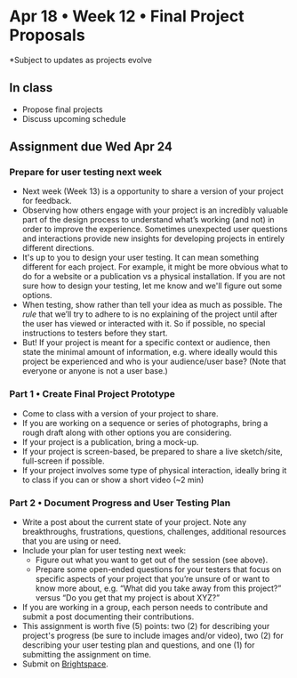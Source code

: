 # Apr 18 • Week 12 • Final Project Proposals

*Subject to updates as projects evolve

## In class

- Propose final projects
- Discuss upcoming schedule

## Assignment due Wed Apr 24

### Prepare for user testing next week

- Next week (Week 13) is a opportunity to share a version of your project for
  feedback.
- Observing how others engage with your project is an incredibly valuable part
  of the design process to understand what’s working (and not) in order to
  improve the experience. Sometimes unexpected user questions and interactions
  provide new insights for developing projects in entirely different directions.
- It's up to you to design your user testing. It can mean something different
  for each project. For example, it might be more obvious what to do for a
  website or a publication vs a physical installation. If you are not sure how
  to design your testing, let me know and we'll figure out some options.
- When testing, show rather than tell your idea as much as possible. The *rule*
  that we’ll try to adhere to is no explaining of the project until after the
  user has viewed or interacted with it. So if possible, no special instructions
  to testers before they start.
- But! If your project is meant for a specific context or audience, then state
  the minimal amount of information, e.g. where ideally would this project be
  experienced and who is your audience/user base? (Note that everyone or anyone
  is not a user base.)

### Part 1 • Create Final Project Prototype

- Come to class with a version of your project to share.
- If you are working on a sequence or series of photographs, bring a rough draft
  along with other options you are considering.
- If your project is a publication, bring a mock-up.
- If your project is screen-based, be prepared to share a live sketch/site,
  full-screen if possible.
- If your project involves some type of physical interaction, ideally bring it
  to class if you can or show a short video (~2 min)

### Part 2 • Document Progress and User Testing Plan

- Write a  post about the current state of your project. Note any breakthroughs,
  frustrations, questions, challenges, additional resources that you are using
  or need.
- Include your plan for user testing next week:
  - Figure out what you want to get out of the session (see above).
  - Prepare some open-ended questions for your testers that focus on specific
    aspects of your project that you’re unsure of or want to know more about,
    e.g. “What did you take away from this project?” versus “Do you get that my project is about XYZ?​”
- If you are working in a group, each person needs to contribute and submit a
  post documenting their contributions.
- This assignment is worth five (5) points: two (2) for describing your
  project's progress (be sure to include images and/or video), two (2) for
  describing your user testing plan and questions, and one (1) for submitting
  the assignment on time.
- Submit on
  [Brightspace](https://brightspace.nyu.edu/d2l/home/344680).
